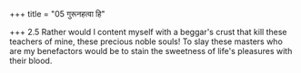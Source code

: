 +++
title = "05 गुरूनहत्वा हि"

+++
2.5 Rather would I content myself with a beggar's crust that kill these
teachers of mine, these precious noble souls! To slay these masters who
are my benefactors would be to stain the sweetness of life's pleasures
with their blood.
